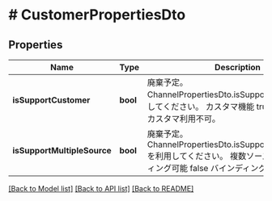 # # CustomerPropertiesDto

## Properties

Name | Type | Description | Notes
------------ | ------------- | ------------- | -------------
**isSupportCustomer** | **bool** | 廃棄予定。ChannelPropertiesDto.isSupportSourceを利用してください。 カスタマ機能 true 利用可能 false カスタマ利用不可。 | [optional]
**isSupportMultipleSource** | **bool** | 廃棄予定。ChannelPropertiesDto.isSupportMultipleSourceを利用してください。 複数ソース true バインディング可能 false バインディング不可 | [optional]

[[Back to Model list]](../../README.md#models) [[Back to API list]](../../README.md#endpoints) [[Back to README]](../../README.md)
